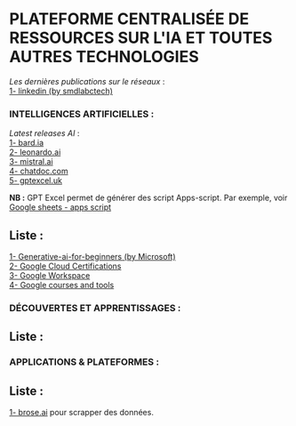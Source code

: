 # PLATEFORME CENTRALISÉE DE RESSOURCES SUR L'IA ET TOUTES AUTRES TECHNOLOGIES
*Les dernières publications sur le réseaux* :  
[1- linkedin (by smdlabctech)](social_media/linkedin.md)  

### INTELLIGENCES ARTIFICIELLES :  
*Latest releases AI* :  
[1- bard.ia](https://bard.google.com/)  
[2- leonardo.ai](https://app.leonardo.ai/)  
[3- mistral.ai](https://console.mistral.ai/)  
[4- chatdoc.com](https://chatdoc.com/chatdoc/#/upload)  
[5- gptexcel.uk](https://gptexcel.uk/dashboard) 



**NB :** GPT Excel permet de générer des script Apps-script. Par exemple, voir [Google sheets - apps script](https://gptexcel.uk/scripts) 

## Liste :  
[1- Generative-ai-for-beginners (by Microsoft)](https://github.com/microsoft/generative-ai-for-beginners)  
[2- Google Cloud Certifications](https://cloud.google.com/learn/certification?hl=fr)  
[3- Google Workspace](https://workspace.google.com/intl/fr/essentials/#)  
[4- Google courses and tools](https://grow.google/intl/fr_fr/courses-and-tools/?category=career&type=live-events)  


### DÉCOUVERTES ET APPRENTISSAGES :  
## Liste :  


### APPLICATIONS & PLATEFORMES :  
## Liste :  
[1- brose.ai](https://www.browse.ai/) pour scrapper des données.  


